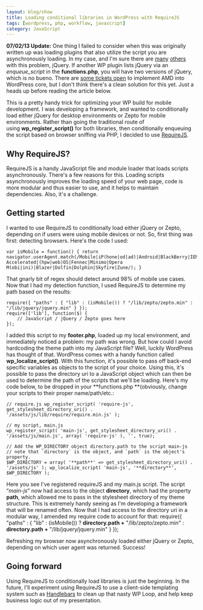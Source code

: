 ```yaml
---
layout: blog/show
title: Loading conditional libraries in WordPress with RequireJS
tags: [wordpress, php, workflow, javascript]
category: JavaScript
---
```

**07/02/13 Update:** One thing I failed to consider when this was originally written up was loading plugins that also utilize the script you are asynchronously loading. In my case, and I'm sure there are [many](http://stackoverflow.com/questions/15972757/getting-jquery-validation-plug-in-to-work-with-requirejs) [others](http://wordpress.stackexchange.com/questions/50522/require-js-to-load-javascript) with this problem, jQuery. If another WP plugin lists jQuery via an *enqueue_script* in the **functions.php**, you will have two versions of jQuery, which is no bueno. There are [some tickets open](http://core.trac.wordpress.org/ticket/23285 "Make WordPress Core - AMD") to implement AMD into WordPress core, but I don't think there's a clean solution for this yet. Just a heads up before reading the article below.

This is a pretty handy trick for optimizing your WP build for mobile development. I was developing a framework, and wanted to conditionally load either jQuery for desktop environments or Zepto for mobile environments. Rather than going the traditional route of using **wp_register_script()** for both libraries, then conditionally enqueuing the script based on browser sniffing via PHP, I decided to use [RequireJS](http://requirejs.org/ "RequireJS").

## Why RequireJS?

RequireJS is a handy JavaScript file and module loader that loads scripts asynchronously. There's a few reasons for this. Loading scripts asynchronously improves the loading speed of your web page, code is more modular and thus easier to use, and it helps to maintain dependencies. Also, it's a challenge.
## Getting started

I wanted to use RequireJS to conditionally load either jQuery or Zepto, depending on if users were using mobile devices or not. So, first thing was first: detecting browsers. Here's the code I used:

~~~
var isMobile = function() { return navigator.userAgent.match(/Mobile|iP(hone|od|ad)|Android|BlackBerry|IEMobile|Kindle|NetFront|Silk-Accelerated|(hpw|web)OS|Fennec|Minimo|Opera M(obi|ini)|Blazer|Dolfin|Dolphin|Skyfire|Zune/); }
~~~

That gnarly bit of regex should detect around 98% of mobile use cases. Now that I had my detection function, I used RequireJS to determine my path based on the results:

~~~
require({ "paths" : { "lib" : (isMobile()) ? "/lib/zepto/zepto.min" : "/lib/jquery/jquery.min" } });
require(['lib'], function($) {
	// JavaScript / jQuery / Zepto goes here
});
~~~

I added this script to my **footer.php**, loaded up my local environment, and immediately noticed a problem: my path was wrong. But how could I avoid hardcoding the theme path into my JavaScript file? Well, luckily WordPress has thought of that. WordPress comes with a handy function called **wp_localize_script()**. With this function, it's possible to pass off back-end specific variables as objects to the script of your choice. Using this, it's possible to pass the directory uri to a JavaScript object which can then be used to determine the path of the scripts that we'll be loading. Here's my code below, to be dropped in your **functions.php **(obviously, change your scripts to their proper name/path/etc.:

~~~
// require.js wp_register_script( 'require-js', get_stylesheet_directory_uri() . '/assets/js/lib/require/require.min.js' );

// my script, main.js
wp_register_script( 'main-js', get_stylesheet_directory_uri() . '/assets/js/main.js', array( 'require-js' ), '', true);

// Add the WP_DIRECTORY object directory.path to the script main-js
// note that `directory` is the object, and `path` is the object's property.
$WP_DIRECTORY = array( '**path**' => get_stylesheet_directory_uri() . '/assets/js' ); wp_localize_script( 'main-js', '**directory**', $WP_DIRECTORY );
~~~

Here you see I've registered requireJS and my main.js script. The script “*main-js*” now had access to the object **directory**, which had the property **path**, which allowed me to pass in the stylesheet directory of my theme structure. This is extremely handy seeing as I'm developing a framework that will be renamed often. Now that I had access to the directory uri in a modular way, I amended my require code to account for that: require({ "paths" : { "lib" : (isMobile()) ? **directory.path +** "/lib/zepto/zepto.min" : **directory.path +** "/lib/jquery/jquery.min" } });

Refreshing my browser now asynchronously loaded either jQuery or Zepto, depending on which user agent was returned. Success!

## Going forward

Using RequireJS to conditionally load libraries is just the beginning. In the future, I'll experiment using RequireJS to use a client-side templating system such as [Handlebars](http://handlebarsjs.com/ "Handlebars") to clean up that nasty WP Loop, and help keep business logic out of my presentation.
